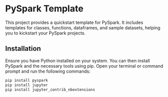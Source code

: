 # PySpark Template

This project provides a quickstart template for PySpark. It includes templates for classes, functions, dataframes, and sample datasets, helping you to kickstart your PySpark projects.

## Installation

Ensure you have Python installed on your system. You can then install PySpark and the necessary tools using pip. Open your terminal or command prompt and run the following commands:

```bash
pip install pyspark
pip install jupyter
pip install jupyter_contrib_nbextensions
